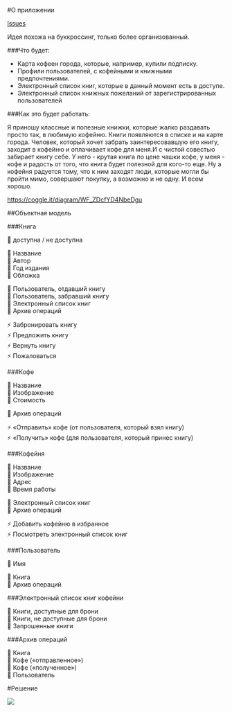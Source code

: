 #О приложении

[Issues](https://github.com/zorenko/homework/issues/4)

Идея похожа на буккроссинг, только более организованный.

###Что будет:
* Карта кофеен города, которые, например, купили подписку.
* Профили пользователей, с кофейными и книжными предпочтениями.
* Электронный список книг, которые в данный момент есть в доступе.
* Электронный список книжных пожеланий от зарегистрированных пользователей

###Как это будет работать:

Я приношу классные и полезные книжки, которые жалко раздавать просто так, в любимую кофейню. Книги появляются в списке и на карте города. Человек, который хочет забрать заинтересовавшую его книгу, заходит в кофейню и оплачивает кофе для меня.И с чистой совестью забирает книгу себе.
У него - крутая книга по цене чашки кофе, у меня - кофе и радость от того, что книга будет полезной для кого-то еще.
Ну а кофейня радуется тому, что к ним заходят люди, которые могли бы пройти мимо, совершают покупку, а возможно и не одну.
И всем хорошо.

https://coggle.it/diagram/WF_ZDcfYD4NbeDgu

##Объектная модель

###Книга

🚥 доступна / не доступна<br>

🔸 Название<br>
🔸 Автор<br>
🔸 Год издания<br>
🔸 Обложка<br>

🔶 Пользователь, отдавший книгу<br>
🔶 Пользователь, забравший книгу<br>
🔶 Электронный список книг<br>
🔶 Архив операций<br>

⚡️ Забронировать книгу <br>
⚡️ Предложить книгу <br>
⚡️ Вернуть книгу <br>
⚡️ Пожаловаться <br>

###Кофе

🔸 Название<br>
🔸 Изображение<br>
🔸 Стоимость<br>

🔶 Архив операций<br>

⚡️ «Отправить» кофе (от пользователя, который взял книгу) <br>
⚡️ «Получить» кофе (для пользователя, который принес книгу) <br>


###Кофейня

🔸 Название<br>
🔸 Изображение<br>
🔸 Адрес<br>
🔸 Время работы<br>

🔶 Электронный список книг<br>
🔶 Архив операций<br>

⚡️ Добавить кофейню в избранное <br>
⚡️ Посмотреть электронный список книг <br>


###Пользователь

🔸 Имя<br>

🔶 Книга<br>
🔶 Архив операций<br>


###Электронный список книг кофейни

🔶 Книги, доступные для брони<br>
🔶 Книги, не доступные для брони<br>
🔶 Запрошенные книги<br>

###Архив операций

🔶 Книга <br>
🔶 Кофе («отправленное») <br>
🔶 Кофе («полученное») <br>
🔶 Пользователь <br>


#Решение

![](../.png)
